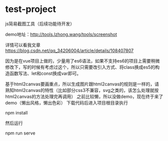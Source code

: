 # test-project
js简易截图工具（后续功能待开发）

demo地址：http://tools.lzhong.wang/tools/screenshot

详情可以看我文章
https://blog.csdn.net/qq_34206004/article/details/108407807

因为是在vue项目上做的，少量用了es6语法，如果不支持es6的项目上需要稍微修改下，写的时候有考虑过这个，所以只需要改引入方式、将class换成es5的构造函数写法、let和const换成var即可。

基于html2canvas要画重点，所以生成图片跟html2canvas的规则是一样的，请熟知html2canvas的特性（比如部分css3不兼容，svg之类的，该怎么处理就按html2canvas的方法处理完再调用）
之前比较懒，所以没做demo，现在终于来了demo（懒出风格，懒出色彩）
下载代码后进入项目根目录执行

npm install

然后运行

npm run serve
